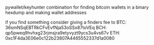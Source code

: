 pywallet/keyhunter combination for finding bitcoin wallets in a binary hexdump and making wallet addresses

if you find something consider giving a finders fee to 
BTC:
36smNSqEBTRkCFvEvfNja53oSSx87toVEq
BCH:
qp5pweq9hvhxg23rjmsjra9etyvyzt9ycs3u4vs67v
ETH:
0xc1F4da3E06e0c122b23807A4465552337d1a0080
